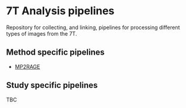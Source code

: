 # 7T Analysis pipelines

Repository for collecting, and linking, pipelines for processing different types of images from the 7T.

## Method specific pipelines

- [MP2RAGE](./MP2RAGE)

## Study specific pipelines

TBC